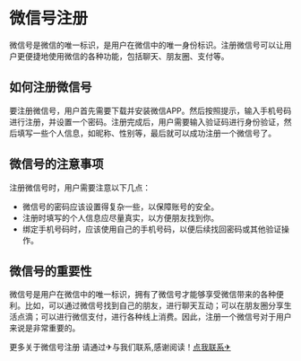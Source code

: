 # 微信号注册

微信号是微信的唯一标识，是用户在微信中的唯一身份标识。注册微信号可以让用户更便捷地使用微信的各种功能，包括聊天、朋友圈、支付等。

## 如何注册微信号

要注册微信号，用户首先需要下载并安装微信APP。然后按照提示，输入手机号码进行注册，并设置一个密码。注册完成后，用户需要输入验证码进行身份验证，然后填写一些个人信息，如昵称、性别等，最后就可以成功注册一个微信号了。

## 微信号的注意事项

注册微信号时，用户需要注意以下几点：
- 微信号的密码应该设置得复杂一些，以保障账号的安全。
- 注册时填写的个人信息应尽量真实，以方便朋友找到你。
- 绑定手机号码时，应该使用自己的手机号码，以便后续找回密码或其他验证操作。

## 微信号的重要性

微信号是用户在微信中的唯一标识，拥有了微信号才能够享受微信带来的各种便利。比如，可以通过微信号找到自己的朋友，进行聊天互动；可以在朋友圈分享生活点滴；可以进行微信支付，进行各种线上消费。因此，注册一个微信号对于用户来说是非常重要的。

更多关于微信号注册 请通过✈与我们联系,感谢阅读！[点我联系✈](https://www.k02.cc)